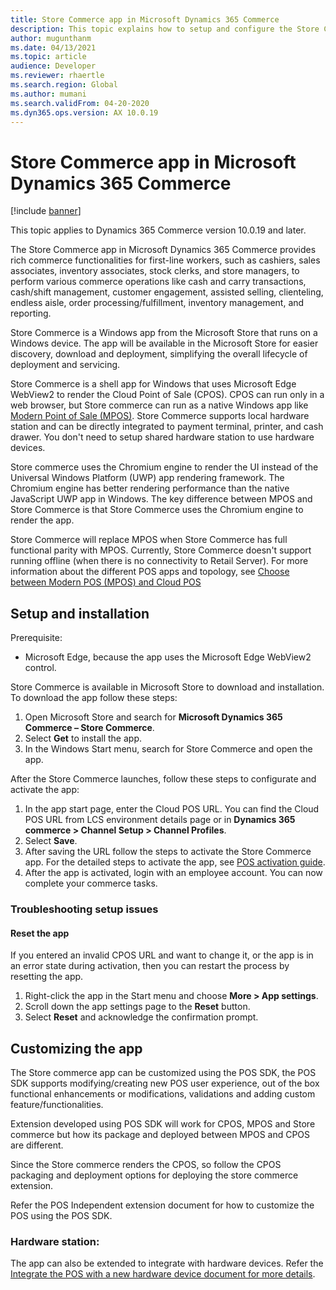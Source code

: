 ```yaml
---
title: Store Commerce app in Microsoft Dynamics 365 Commerce
description: This topic explains how to setup and configure the Store Commerce app.
author: mugunthanm
ms.date: 04/13/2021
ms.topic: article
audience: Developer
ms.reviewer: rhaertle
ms.search.region: Global
ms.author: mumani
ms.search.validFrom: 04-20-2020
ms.dyn365.ops.version: AX 10.0.19
---
```


# Store Commerce app in Microsoft Dynamics 365 Commerce

[!include [banner](../includes/banner.md)]

This topic applies to Dynamics 365 Commerce version 10.0.19 and later.

The Store Commerce app in Microsoft Dynamics 365 Commerce provides rich commerce functionalities for first-line workers, such as cashiers, sales associates, inventory associates, stock clerks, and store managers, to perform various commerce operations like cash and carry transactions, cash/shift management, customer engagement, assisted selling, clienteling, endless aisle, order processing/fulfillment, inventory management, and reporting.

Store Commerce is a Windows app from the Microsoft Store that runs on a Windows device. The app will be available in the Microsoft Store for easier discovery, download and deployment, simplifying the overall lifecycle of deployment and servicing.

Store Commerce is a shell app for Windows that uses Microsoft Edge WebView2 to render the Cloud Point of Sale (CPOS). CPOS can run only in a web browser, but Store commerce can run as a native Windows app like [Modern Point of Sale (MPOS)](retail-modern-pos-architecture.md). Store Commerce supports local hardware station and can be directly integrated to payment terminal, printer, and cash drawer. You don't need to setup shared hardware station to use hardware devices. 

Store commerce uses the Chromium engine to render the UI instead of the Universal Windows Platform (UWP) app rendering framework. The Chromium engine has better rendering performance than the native JavaScript UWP app in Windows. The key difference between MPOS and Store Commerce is that Store Commerce uses the Chromium engine to render the app.

Store Commerce will replace MPOS when Store Commerce has full functional parity with MPOS. Currently, Store Commerce doesn't support running offline (when there is no connectivity to Retail Server). For more information about the different POS apps and topology, see [Choose between Modern POS (MPOS) and Cloud POS](../mpos-or-cpos.md)

## Setup and installation

Prerequisite:

+ Microsoft Edge, because the app uses the Microsoft Edge WebView2 control.

Store Commerce is available in Microsoft Store to download and installation. To download the app follow these steps:

1. Open Microsoft Store and search for **Microsoft Dynamics 365 Commerce – Store Commerce**.
2. Select **Get** to install the app. 
3. In the Windows Start menu, search for Store Commerce and open the app.

After the Store Commerce launches, follow these steps to configurate and activate the app:

1.	In the app start page, enter the Cloud POS URL. You can find the Cloud POS URL from LCS environment details page or in **Dynamics 365 commerce > Channel Setup > Channel Profiles**.
2.	Select **Save**.
3.	After saving the URL follow the steps to activate the Store Commerce app. For the detailed steps to activate the app, see [POS activation guide](retail-device-activation.md#activate-a-modern-pos-or-cloud-pos-device-by-using-guided-activation).
4.	After the app is activated, login with an employee account. You can now complete your commerce tasks.

### Troubleshooting setup issues

#### Reset the app

If you entered an invalid CPOS URL and want to change it, or the app is in an error state during activation, then you can restart the process by resetting the app.

1. Right-click the app in the Start menu and choose **More > App settings**.
2. Scroll down the app settings page to the **Reset** button.
3. Select **Reset** and acknowledge the confirmation prompt.

## Customizing the app

The Store commerce app can be customized using the POS SDK, the POS SDK supports modifying/creating new POS user experience, out of the box functional enhancements or modifications, validations and adding custom feature/functionalities. 

Extension developed using POS SDK will work for CPOS, MPOS and Store commerce but how its package and deployed between MPOS and CPOS are different.

Since the Store commerce renders the CPOS, so follow the CPOS packaging and deployment options for deploying the store commerce extension.

Refer the POS Independent extension document for how to customize the POS using the POS SDK.

### Hardware station:
The app can also be extended to integrate with hardware devices. Refer the [Integrate the POS with a new hardware device document for more details](hardware-device-extension.md).
